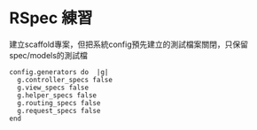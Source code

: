 # RSpec 練習

建立scaffold專案，但把系統config預先建立的測試檔案關閉，只保留spec/models的測試檔

<!-- application.rb -->
    config.generators do  |g|
      g.controller_specs false
      g.view_specs false
      g.helper_specs false
      g.routing_specs false
      g.request_specs false
    end
